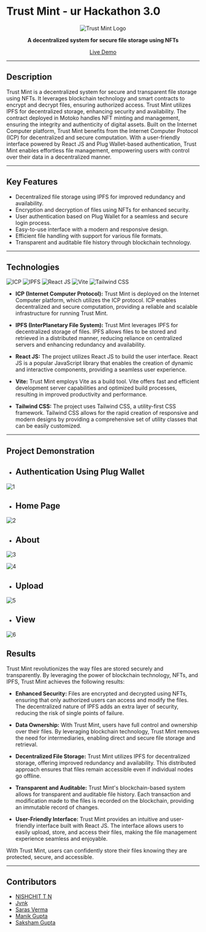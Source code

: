 # Trust Mint - ur Hackathon 3.0

<div align="center">
  <img src="https://flowbite.com/docs/images/logo.svg" alt="Trust Mint Logo">
</div>

<p align="center">
  <strong>A decentralized system for secure file storage using NFTs</strong>
</p>

<p align="center">
  <a href="https://v6vb7-sqaaa-aaaal-actsq-cai.icp0.io/">Live Demo</a> 
 
---

## Description

Trust Mint is a decentralized system for secure and transparent file storage using NFTs. It leverages blockchain technology and smart contracts to encrypt and decrypt files, ensuring authorized access. Trust Mint utilizes IPFS for decentralized storage, enhancing security and availability. The contract deployed in Motoko handles NFT minting and management, ensuring the integrity and authenticity of digital assets. Built on the Internet Computer platform, Trust Mint benefits from the Internet Computer Protocol (ICP) for decentralized and secure computation. With a user-friendly interface powered by React JS and Plug Wallet-based authentication, Trust Mint enables effortless file management, empowering users with control over their data in a decentralized manner.

---

## Key Features

- Decentralized file storage using IPFS for improved redundancy and availability.
- Encryption and decryption of files using NFTs for enhanced security.
- User authentication based on Plug Wallet for a seamless and secure login process.
- Easy-to-use interface with a modern and responsive design.
- Efficient file handling with support for various file formats.
- Transparent and auditable file history through blockchain technology.

---

## Technologies


![ICP](https://img.shields.io/badge/ICP-Internet%20Computer%20Protocol-orange)
![IPFS](https://img.shields.io/badge/IPFS-Decentralized%20Storage-brightgreen)
![React JS](https://img.shields.io/badge/React%20JS-User%20Interface-blue)
![Vite](https://img.shields.io/badge/Vite-Build%20Tool-yellow)
![Tailwind CSS](https://img.shields.io/badge/Tailwind%20CSS-Responsive%20Design-blueviolet)


- **ICP (Internet Computer Protocol):** Trust Mint is deployed on the Internet Computer platform, which utilizes the ICP protocol. ICP enables decentralized and secure computation, providing a reliable and scalable infrastructure for running Trust Mint.

- **IPFS (InterPlanetary File System):** Trust Mint leverages IPFS for decentralized storage of files. IPFS allows files to be stored and retrieved in a distributed manner, reducing reliance on centralized servers and enhancing redundancy and availability.

- **React JS:** The project utilizes React JS to build the user interface. React JS is a popular JavaScript library that enables the creation of dynamic and interactive components, providing a seamless user experience.

- **Vite:** Trust Mint employs Vite as a build tool. Vite offers fast and efficient development server capabilities and optimized build processes, resulting in improved productivity and performance.

- **Tailwind CSS:** The project uses Tailwind CSS, a utility-first CSS framework. Tailwind CSS allows for the rapid creation of responsive and modern designs by providing a comprehensive set of utility classes that can be easily customized.


---

## Project Demonstration 


- ## Authentication Using Plug Wallet




![1](https://github.com/nishhdgop/TrustMintDAO/assets/114461220/e7887782-005b-4449-a858-c02693caf6ad)



- ## Home Page

![2](https://github.com/nishhdgop/TrustMintDAO/assets/114461220/525450ee-74f1-49dd-97a4-b96908ae7b4f)




- ## About 


![3](https://github.com/nishhdgop/TrustMintDAO/assets/114461220/6caf0e78-1b63-423e-849c-f2f70caf8913)

![4](https://github.com/nishhdgop/TrustMintDAO/assets/114461220/4caa26c6-f6ea-4fcd-b75c-2840992dbc42)


- ## Upload 

![5](https://github.com/nishhdgop/TrustMintDAO/assets/114461220/6a1d61f3-de46-4874-b36f-d5a0e1f8105b)



- ## View

![6](https://github.com/nishhdgop/TrustMintDAO/assets/114461220/c02bacc2-8e1c-4ef8-bfe0-d4be3f4c9f0d)





## Results

Trust Mint revolutionizes the way files are stored securely and transparently. By leveraging the power of blockchain technology, NFTs, and IPFS, Trust Mint achieves the following results:

- **Enhanced Security:** Files are encrypted and decrypted using NFTs, ensuring that only authorized users can access and modify the files. The decentralized nature of IPFS adds an extra layer of security, reducing the risk of single points of failure.

- **Data Ownership:** With Trust Mint, users have full control and ownership over their files. By leveraging blockchain technology, Trust Mint removes the need for intermediaries, enabling direct and secure file storage and retrieval.

- **Decentralized File Storage:** Trust Mint utilizes IPFS for decentralized storage, offering improved redundancy and availability. This distributed approach ensures that files remain accessible even if individual nodes go offline.

- **Transparent and Auditable:** Trust Mint's blockchain-based system allows for transparent and auditable file history. Each transaction and modification made to the files is recorded on the blockchain, providing an immutable record of changes.

- **User-Friendly Interface:** Trust Mint provides an intuitive and user-friendly interface built with React JS. The interface allows users to easily upload, store, and access their files, making the file management experience seamless and enjoyable.

With Trust Mint, users can confidently store their files knowing they are protected, secure, and accessible.

---

## Contributors

- [NISHCHIT T N](https://github.com/nishhdgop)
- [Jvnk](https://github.com/jayavibhavnk)
- [Saras Verma](https://github.com/sarasverma)
- [Manik Gupta](https://github.com/manik-18)
- [Saksham Gupta](https://github.com/Saksham-Gupta-24)



